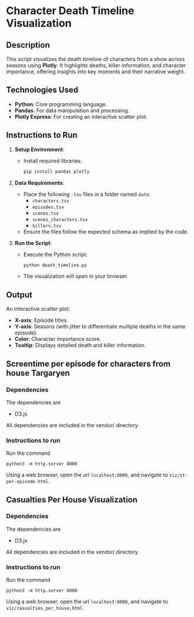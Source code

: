 # Character Death Timeline Visualization

## Description
This script visualizes the death timeline of characters from a show across seasons using **Plotly**. It highlights deaths, killer information, and character importance, offering insights into key moments and their narrative weight.

## Technologies Used
- **Python**: Core programming language.
- **Pandas**: For data manipulation and processing.
- **Plotly Express**: For creating an interactive scatter plot.

## Instructions to Run
1. **Setup Environment**:
   - Install required libraries:
     ```bash
     pip install pandas plotly
     ```

2. **Data Requirements**:
   - Place the following `.tsv` files in a folder named `data`:
     - `characters.tsv`
     - `episodes.tsv`
     - `scenes.tsv`
     - `scenes_characters.tsv`
     - `killers.tsv`
   - Ensure the files follow the expected schema as implied by the code.

3. **Run the Script**:
   - Execute the Python script:
     ```bash
     python death_timeline.py
     ```
   - The visualization will open in your browser.

## Output
An interactive scatter plot:
- **X-axis**: Episode titles.
- **Y-axis**: Seasons (with jitter to differentiate multiple deaths in the same episode).
- **Color**: Character importance score.
- **Tooltip**: Displays detailed death and killer information.


## Screentime per episode for characters from house Targaryen

### Dependencies

The dependencies are

- D3.js

All dependencies are included in the vendor/ directory.

### Instructions to run

Run the command

`python3 -m http.server 8000`

Using a web browser, open the url `localhost:8000`, and navigate to
`viz/st-per-episode.html`.


## Casualties Per House Visualization 

### Dependencies

The dependencies are

- D3.js

All dependencies are included in the vendor/ directory.

### Instructions to run

Run the command

`python3 -m http.server 8000`

Using a web browser, open the url `localhost:8000`, and navigate to
`viz/casualties_per_house.html`.